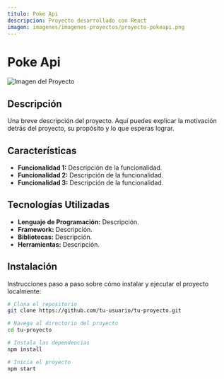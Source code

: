```yaml
---
titulo: Poke Api
descripcion: Proyecto desarrollado con React
imagen: imagenes/imagenes-proyectos/proyecto-pokeapi.png
---
```



# Poke Api

![Imagen del Proyecto](/imagenes/imagenes-proyectos/proyecto-pokeapi.png)

## Descripción

Una breve descripción del proyecto. Aquí puedes explicar la motivación detrás del proyecto, su propósito y lo que esperas lograr.

## Características

- **Funcionalidad 1:** Descripción de la funcionalidad.
- **Funcionalidad 2:** Descripción de la funcionalidad.
- **Funcionalidad 3:** Descripción de la funcionalidad.

## Tecnologías Utilizadas

- **Lenguaje de Programación:** Descripción.
- **Framework:** Descripción.
- **Bibliotecas:** Descripción.
- **Herramientas:** Descripción.

## Instalación

Instrucciones paso a paso sobre cómo instalar y ejecutar el proyecto localmente:

```bash
# Clona el repositorio
git clone https://github.com/tu-usuario/tu-proyecto.git

# Navega al directorio del proyecto
cd tu-proyecto

# Instala las dependencias
npm install

# Inicia el proyecto
npm start


